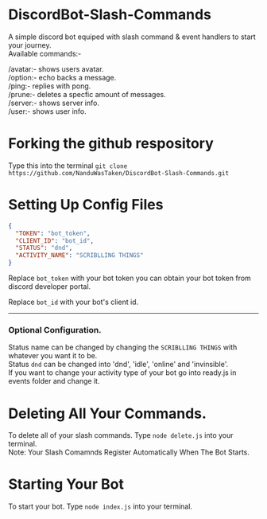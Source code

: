 # DiscordBot-Slash-Commands
A simple discord bot equiped with slash command & event handlers to start your journey.  
Available commands:-

/avatar:- shows users avatar.  
/option:- echo backs a message.  
/ping:- replies with pong.  
/prune:- deletes a specfic amount of messages.  
/server:- shows server info.  
/user:- shows user info.  


# Forking the github respository
Type this into the terminal
`git clone https://github.com/NanduWasTaken/DiscordBot-Slash-Commands.git`

# Setting Up Config Files
```json
{
  "TOKEN": "bot_token",
  "CLIENT_ID": "bot_id",
  "STATUS": "dnd",
  "ACTIVITY_NAME": "SCRIBLLING THINGS"
}
```
Replace `bot_token` with your bot token you can obtain your bot token from discord developer portal.

Replace  `bot_id` with your bot's client id.
_____________________________________________

### Optional Configuration.

Status name can be changed by changing the `SCRIBLLING THINGS` with whatever you want it to be.  
Status `dnd` can be changed into 'dnd', 'idle', 'online' and 'invinsible'.  
If you want to change your activity type of your bot go into ready.js in events folder and change it.  

# Deleting All Your Commands.
To delete all of your slash commands.
Type `node delete.js` into your terminal.  
Note: Your Slash Comamnds Register Automatically When The Bot Starts.

# Starting Your Bot
To start your bot.
Type `node index.js` into your terminal.
